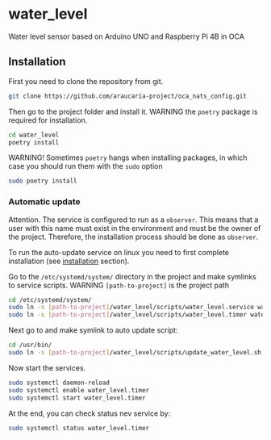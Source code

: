 # water_level
Water level sensor based on Arduino UNO and Raspberry Pi 4B in OCA


## Installation

First you need to clone the repository from git.
```bash
git clone https://github.com/araucaria-project/oca_nats_config.git
```
Then go to the project folder and install it.
WARNING the `poetry` package is required for installation.

```bash
cd water_level
poetry install
```
WARNING! Sometimes `poetry` hangs when installing packages, in which case you should run them with the `sudo` option
```bash
sudo poetry install
```

### Automatic update

Attention. The service is configured to run as a `observer`. This means that a user with this name must exist in 
the environment and must be the owner of the project. Therefore, the installation process should be done as `observer`.

To run the auto-update service on linux you need to first complete installation 
(see [installation](#installation) section).

Go to the `/etc/systemd/system/` directory in the project and make symlinks to service scripts.
WARNING `[path-to-project]` is the project path
```bash
cd /etc/systemd/system/
sudo ln -s [path-to-project]/water_level/scripts/water_level.service water_level.service
sudo ln -s [path-to-project]/water_level/scripts/water_level.timer water_level.timer
```
Next go to and make symlink to auto update script:
```bash
cd /usr/bin/
sudo ln -s [path-to-project]/water_level/scripts/update_water_level.sh update_water_level.sh
```

Now start the services.

```bash
sudo systemctl daemon-reload
sudo systemctl enable water_level.timer
sudo systemctl start water_level.timer
```

At the end, you can check status nev service by:

```bash
sudo systemctl status water_level.timer
```
